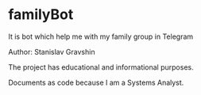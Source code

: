 # familyBot
It is bot which help me with my family group in Telegram

Author: Stanislav Gravshin

The project has educational and informational purposes.

Documents as code because I am a Systems Analyst. 